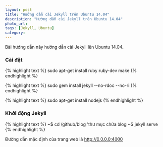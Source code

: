 ```yaml
---
layout: post
title: "Hướng dẫn cài Jekyll trên Ubuntu 14.04"
description: "Hướng dẫn cài Jekyll trên Ubuntu 14.04"
photo_url: 
tags: [Jekyll, Ubuntu]
category: 
---
```


Bài hướng dẫn này hướng dẫn cài Jekyll lên Ubuntu 14.04.

### Cài đặt

{% highlight text %}
sudo apt-get install ruby ruby-dev make
{% endhighlight %}

{% highlight text %}
sudo gem install jekyll --no-rdoc --no-ri
{% endhighlight %}

{% highlight text %}
sudo apt-get install nodejs
{% endhighlight %}

### Khởi động Jekyll

{% highlight text %}
~$ cd /github/blog 'thư mục chứa blog
~$ jekyll serve
{% endhighlight %}

Đường dẫn mặc định của trang web là http://0.0.0.0:4000
